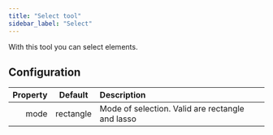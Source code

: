 ```yaml
---
title: "Select tool"
sidebar_label: "Select"
---
```



With this tool you can select elements.

## Configuration

| Property |  Default  | Description                                      |
| --------:|:---------:|:------------------------------------------------ |
|     mode | rectangle | Mode of selection. Valid are rectangle and lasso |
